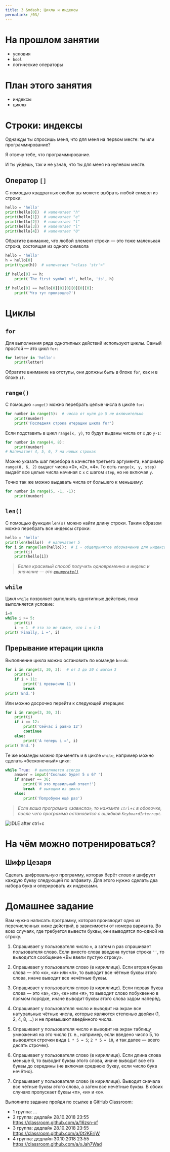 ```yaml
---
title: 3 &mdash; Циклы и индексы
permalink: /03/
---
```



# На прошлом занятии
* условия
* `bool`
* логические операторы

# План этого занятия
* индексы
* циклы

# Строки: индексы

Однажды ты спросишь меня, что для меня на первом месте: ты или программирование?

Я отвечу тебе, что программирование. 

И ты уйдёшь, так и не узнав, что ты для меня на нулевом месте.

## Оператор `[]`

С помощью квадратных скобок вы можете выбрать любой символ из строки:

```python
hello = 'hello'
print(hello[0])  # напечатает "h"
print(hello[1])  # напечатает "e"
print(hello[2])  # напечатает "l"
print(hello[3])  # напечатает "l"
print(hello[4])  # напечатает "0"
```

Обратите внимание, что любой элемент строки — это тоже маленькая строка, состоящая из одного символа

```python
hello = 'hello'
h = hello[0]
print(type(h))  # напечатает "<class 'str'>"

if hello[0] == h:
    print('The first symbol of', hello, 'is', h)

if hello[0] == hello[0][0][0][0][0][0]:
    print('Что тут произошло?')
```

# Циклы

## `for`

Для выполнения ряда однотипных действий используют циклы. Самый простой — это цикл `for`:

```python
for letter in 'hello':
    print(letter)
```

Обратите внимание на отступы, они должны быть в блоке `for`, как и в блоке `if`.

## `range()`

С помощью `range()` можно перебрать целые числа в цикле `for`:

```python
for number in range(5):  # числа от нуля до 5 не включительно
    print(number)
    print('Последняя строка итерации цикла for')
```

Если подставить в цикл `range(x, y)`, то будут выданы числа от `x` до `y-1`:

```python
for number in range(4, 8):
    print(number)
# Напечатает 4, 5, 6, 7 на новых строках
```

Можно указать шаг перебора в качестве третьего аргумента, например `range(0, 6, 2)` выдаст числа «0», «2», «4». То есть `range(x, y, step)` выдаёт все целые числа начиная с `x` с шагом `step`, но не включая `y`.

Точно так же можно выдавать числа от большего к меньшему:

```python
for number in range(5, -1, -1):
    print(number)
```

## `len()`

С помощью функции `len(s)` можно найти длину строки. Таким образом можно перебрать все индексы строки:

```python
hello = 'hello'
print(len(hello))  # напечатает 5
for i in range(len(hello)):  # i - общепринятое обозначение для индекса
    print(i)
    print(hello[i])
```

> *Более красивый способ получить одновременно и индекс и значение — это [`enumerate()`](https://docs.python.org/3/library/functions.html#enumerate)*

## `while`

Цикл `while` позволяет выполнять однотипные действия, пока выполняется условие:

```python
i=9
while i >= 5:
    print(i)
    i -= 1  # это то же самое, что i = i-1
print('Finally, i =', i)
```

## Прерывание итерации цикла

Выполнение цикла можно остановить по команде `break`:

```python
for i in range(3, 30, 3):  # от 3 до 30 с шагом 3
    print(i)
    if i > 11:
        print('i превысило 11')
        break
print('End.')
```

Или можно досрочно перейти к следующей итерации:

```python
for i in range(3, 30, 3):
    print(i)
    if i == 12:
        print('Сейчас i равно 12')
        continue
    else:
        print('А теперь i =', i)
print('End.')
```

Те же команды можно применять и в цикле `while`, например можно сделать «бесконечный» цикл:

```python
while True:  # выполняется всегда
    answer = input('Сколько будет 5 x 6? ')
    if answer == 36:
        print('И это правильный ответ!')
        break  # выходим из цикла
    else:
        print('Попробуем ещё раз')
```

> *Если ваша программа «зависла», то нажмите `ctrl`+`c` в оболочке, после чего программа остановится с ошибкой `KeyboardInterrupt`.*

![IDLE after ctrl+c](/img/03/idle-ctrl-c.png)

# На чём можно потренироваться?

## Шифр Цезаря

Сделать шифровальную программу, которая берёт слово и шифрует каждую букву следующей по алфавиту. Для этого нужно сделать два набора букв и оперировать их индексами.

# Домашнее задание

Вам нужно написать программу, которая производит одно из перечисленных ниже действий, в зависимости от номера варианта. Во всех случаях, где требуется вывести буквы, они выводятся по-одной на строку.

1. Спрашивает у пользователя число `n`, а затем n раз спрашивает пользователя слово. Если вместо слова введена пустая строка `''`, то выводится сообщение «Вы ввели пустую строку».

2. Спрашивает у пользователя слово (в кириллице). Если вторая буква слова — это «к», «и» или «л», то выводит все чётные буквы этого слова, иначе выводит все нечётные буквы.

3. Спрашивает у пользователя слово (в кириллице). Если первая буква слова — это «а», «э», «е» или «я», то выводит слово побуквенно в прямом порядке, иначе выводит буквы этого слова задом наперёд.

4. Спрашивает у пользователя число и выводит на экран все натуральные чётные числа, которые являются степенью двойки (1, 2, 4, 8, ...) и не превышают введённого числа.

5. Спрашивает у пользователя число и выводит на экран таблицу умножения на это число (т. е., например, если введено число 5, то выводятся строчки вида `1 * 5 = 5`; `2 * 5 = 10`, и так далее — всего десять строчек).

6. Спрашивает у пользователя слово (в кириллице). Если длина слова меньше 6, то выводит буквы этого слова, иначе выводит все его буквы до середины (не включая среднюю букву, если число букв нечётно).

7. Спрашивает у пользователя слово (в кириллице). Выводит сначала все чётные буквы этого слова, а затем все нечётные буквы. В обоих случаях пропускает буквы «п», «и» и «о».

Выполните задание пройдя по ссылке в GitHub Classroom:

- 1 группа: ...
- 2 группа: дедлайн 28.10.2018 23:55 <https://classroom.github.com/a/16zsn-xf>
- 3 группа: дедлайн 28.10.2018 23:55 <https://classroom.github.com/a/0t2KErjW>
- 4 группа: дедлайн 30.10.2018 23:55 <https://classroom.github.com/a/xJah7Wad>
